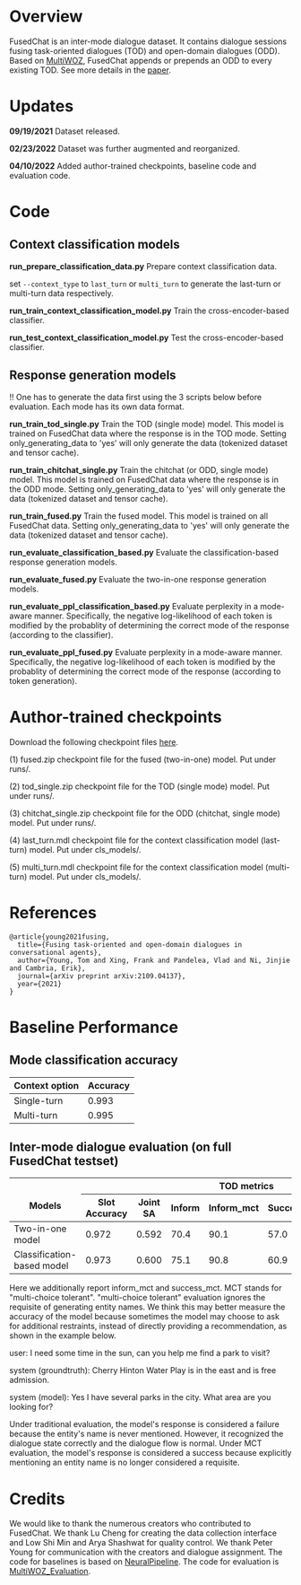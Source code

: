 # Overview
FusedChat is an inter-mode dialogue dataset. It contains dialogue sessions fusing task-oriented dialogues (TOD) and open-domain dialogues (ODD). Based on [MultiWOZ](https://github.com/smartyfh/MultiWOZ2.4), FusedChat appends or prepends an ODD to every existing TOD. See more details in the [paper](https://arxiv.org/pdf/2109.04137.pdf).

# Updates

**09/19/2021** Dataset released.

**02/23/2022** Dataset was further augmented and reorganized.

**04/10/2022** Added author-trained checkpoints, baseline code and evaluation code.



# Code

## Context classification models

**run_prepare_classification_data.py** Prepare context classification data.

set `--context_type` to `last_turn` or `multi_turn` to generate the last-turn or multi-turn data respectively.

**run_train_context_classification_model.py** Train the cross-encoder-based classifier.

**run_test_context_classification_model.py** Test the cross-encoder-based classifier.



## Response generation models

!! One has to generate the data first using the 3 scripts below before evaluation. Each mode has its own data format.

**run_train_tod_single.py** Train the TOD (single mode) model. This model is trained on FusedChat data where the response is in the TOD mode. Setting only_generating_data to 'yes' will only generate the data (tokenized dataset and tensor cache).

**run_train_chitchat_single.py** Train the chitchat (or ODD, single mode) model. This model is trained on FusedChat data where the response is in the ODD mode. Setting only_generating_data to 'yes' will only generate the data (tokenized dataset and tensor cache).

**run_train_fused.py** Train the fused model. This model is trained on all FusedChat data. Setting only_generating_data to 'yes' will only generate the data (tokenized dataset and tensor cache).

**run_evaluate_classification_based.py** Evaluate the classification-based response generation models.

**run_evaluate_fused.py** Evaluate the two-in-one response generation models.

**run_evaluate_ppl_classification_based.py** Evaluate perplexity in a mode-aware manner. Specifically, the negative log-likelihood of each token is modified by the probablity of determining the correct mode of the response (according to the classifier).

**run_evaluate_ppl_fused.py** Evaluate perplexity in a mode-aware manner. Specifically, the negative log-likelihood of each token is modified by the probablity of determining the correct mode of the response  (according to token generation).

# Author-trained checkpoints
Download the following checkpoint files [here](https://researchdata.ntu.edu.sg/dataset.xhtml?persistentId=doi:10.21979/N9/QWEBOS).

(1) fused.zip
  checkpoint file for the fused (two-in-one) model. Put under runs/.

(2) tod_single.zip
  checkpoint file for the TOD (single mode) model. Put under runs/.

(3) chitchat_single.zip
  checkpoint file for the ODD (chitchat, single mode) model. Put under runs/.

(4) last_turn.mdl
  checkpoint file for the context classification model (last-turn) model. Put under cls_models/.

(5) multi_turn.mdl
  checkpoint file for the context classification model (multi-turn) model. Put under cls_models/.


# References
```
@article{young2021fusing,
  title={Fusing task-oriented and open-domain dialogues in conversational agents},
  author={Young, Tom and Xing, Frank and Pandelea, Vlad and Ni, Jinjie and Cambria, Erik},
  journal={arXiv preprint arXiv:2109.04137},
  year={2021}
}
```

# Baseline Performance


## Mode classification accuracy



<table>
<thead>
  <tr>
    <th>Context option</th>
    <th>Accuracy</th>
  </tr>
</thead>
<tbody>
  <tr>
    <td>Single-turn</td>
    <td>0.993</td>
  </tr>
  <tr>
    <td>Multi-turn</td>
    <td>0.995</td>
  </tr>
</tbody>
</table>

## Inter-mode dialogue evaluation (on full FusedChat testset)

<table class="tg">
<thead>
  <tr>
    <th class="tg-c3ow" rowspan="2"><br>Models</th>
    <th class="tg-c3ow" colspan="7">TOD metrics</th>
    <th class="tg-c3ow" colspan="4">ODD metrics</th>
  </tr>
  <tr>
    <th class="tg-c3ow">Slot Accuracy</th>
    <th class="tg-c3ow">Joint SA</th>
    <th class="tg-c3ow">Inform</th>
    <th class="tg-baqh">Inform_mct</th>
    <th class="tg-c3ow">Success</th>
    <th class="tg-baqh">Success_mct</th>
    <th class="tg-c3ow">BLEU</th>
    <th class="tg-c3ow">PPL</th>
    <th class="tg-c3ow">Sensibleness</th>
    <th class="tg-c3ow">Specificity</th>
    <th class="tg-c3ow">SSA</th>
  </tr>
</thead>
<tbody>
  <tr>
    <td class="tg-c3ow">Two-in-one model</td>
    <td class="tg-c3ow">0.972</td>
    <td class="tg-c3ow">0.592</td>
    <td class="tg-c3ow">70.4</td>
    <td class="tg-baqh">90.1</td>
    <td class="tg-c3ow">57.0</td>
    <td class="tg-baqh">72.7</td>
    <td class="tg-c3ow">12.05</td>
    <td class="tg-c3ow">10.49</td>
    <td class="tg-c3ow">0.52</td>
    <td class="tg-c3ow">0.47</td>
    <td class="tg-c3ow">0.50</td>
  </tr>
  <tr>
    <td class="tg-c3ow">Classification-based model</td>
    <td class="tg-c3ow">0.973</td>
    <td class="tg-c3ow">0.600</td>
    <td class="tg-c3ow">75.1</td>
    <td class="tg-baqh">90.8</td>
    <td class="tg-c3ow">60.9</td>
    <td class="tg-baqh">74.4</td>
    <td class="tg-c3ow">12.17</td>
    <td class="tg-c3ow">10.50</td>
    <td class="tg-c3ow">0.58</td>
    <td class="tg-c3ow">0.51</td>
    <td class="tg-c3ow">0.55</td>
  </tr>
</tbody>
</table>

Here we additionally report inform_mct and success_mct. MCT stands for "multi-choice tolerant". "multi-choice tolerant" evaluation ignores the requisite of generating entity names.  We think this may better measure the accuracy of the model because sometimes the model may choose to ask for additional restraints, instead of directly providing a recommendation, as shown in the example below.

user: I need some time in the sun, can you help me find a park to visit?

system (groundtruth): Cherry Hinton Water Play is in the east and is free admission.

system (model): Yes I have several parks in the city. What area are you looking for?

Under traditional evaluation, the model's response is considered a failure because the entity's name is never mentioned. However, it recognized the dialogue state correctly and the dialogue flow is normal. Under MCT evaluation, the model's response is considered a success because explicitly mentioning an entity name is no longer considered a requisite.

# Credits
We would like to thank the numerous creators who contributed to FusedChat. We thank Lu Cheng for creating the data collection interface and Low Shi Min and Arya Shashwat for quality control. We thank Peter Young for communication with the creators and dialogue assignment. The code for baselines is based on [NeuralPipeline](https://github.com/KAIST-AILab/NeuralPipeline_DSTC8). The code for evaluation is [MultiWOZ_Evaluation](https://github.com/Tomiinek/MultiWOZ_Evaluation).

